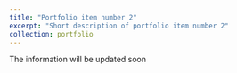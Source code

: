 ```yaml
---
title: "Portfolio item number 2"
excerpt: "Short description of portfolio item number 2"
collection: portfolio
---
```

The information will be updated soon

